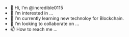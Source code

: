 - 👋 Hi, I’m @incredible0115
- 👀 I’m interested in ...
- 🌱 I’m currently learning new technoloy for Blockchain.
- 💞️ I’m looking to collaborate on ...
- 📫 How to reach me ...

<!---
incredible0115/incredible0115 is a ✨ special ✨ repository because its `README.md` (this file) appears on your GitHub profile.
You can click the Preview link to take a look at your changes.
--->
